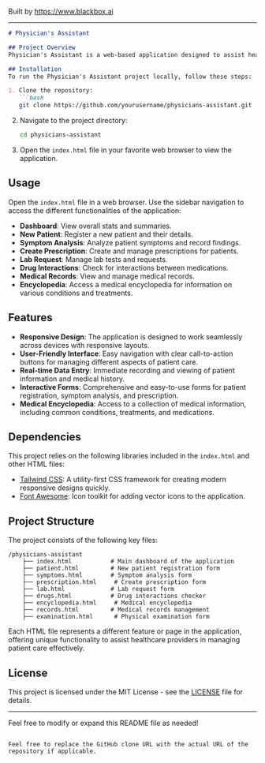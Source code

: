 
Built by https://www.blackbox.ai

---

```markdown
# Physician's Assistant

## Project Overview
Physician's Assistant is a web-based application designed to assist healthcare providers in managing patient information and medical records. The application includes features for registering new patients, performing symptom analysis, creating prescriptions, lab requests, and checking drug interactions, all in a user-friendly interface with a responsive design.

## Installation
To run the Physician's Assistant project locally, follow these steps:

1. Clone the repository:
   ```bash
   git clone https://github.com/yourusername/physicians-assistant.git
   ```
   
2. Navigate to the project directory:
   ```bash
   cd physicians-assistant
   ```

3. Open the `index.html` file in your favorite web browser to view the application.

## Usage
Open the `index.html` file in a web browser. Use the sidebar navigation to access the different functionalities of the application:
- **Dashboard**: View overall stats and summaries.
- **New Patient**: Register a new patient and their details.
- **Symptom Analysis**: Analyze patient symptoms and record findings.
- **Create Prescription**: Create and manage prescriptions for patients.
- **Lab Request**: Manage lab tests and requests.
- **Drug Interactions**: Check for interactions between medications.
- **Medical Records**: View and manage medical records.
- **Encyclopedia**: Access a medical encyclopedia for information on various conditions and treatments.

## Features
- **Responsive Design**: The application is designed to work seamlessly across devices with responsive layouts.
- **User-Friendly Interface**: Easy navigation with clear call-to-action buttons for managing different aspects of patient care.
- **Real-time Data Entry**: Immediate recording and viewing of patient information and medical history.
- **Interactive Forms**: Comprehensive and easy-to-use forms for patient registration, symptom analysis, and prescription.
- **Medical Encyclopedia**: Access to a collection of medical information, including common conditions, treatments, and medications.

## Dependencies
This project relies on the following libraries included in the `index.html` and other HTML files:
- [Tailwind CSS](https://tailwindcss.com/): A utility-first CSS framework for creating modern responsive designs quickly.
- [Font Awesome](https://fontawesome.com/): Icon toolkit for adding vector icons to the application.

## Project Structure
The project consists of the following key files:

```
/physicians-assistant
    ├── index.html           # Main dashboard of the application
    ├── patient.html         # New patient registration form
    ├── symptoms.html        # Symptom analysis form
    ├── prescription.html     # Create prescription form
    ├── lab.html             # Lab request form
    ├── drugs.html           # Drug interactions checker
    ├── encyclopedia.html     # Medical encyclopedia
    ├── records.html         # Medical records management
    ├── examination.html      # Physical examination form
```

Each HTML file represents a different feature or page in the application, offering unique functionality to assist healthcare providers in managing patient care effectively.

## License
This project is licensed under the MIT License - see the [LICENSE](LICENSE) file for details.

---

Feel free to modify or expand this README file as needed!
```

Feel free to replace the GitHub clone URL with the actual URL of the repository if applicable.
